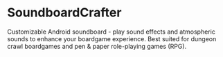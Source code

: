 # SoundboardCrafter
Customizable Android soundboard - play sound effects and atmospheric sounds to enhance your boardgame experience. Best suited for dungeon crawl boardgames and pen & paper role-playing games (RPG).
